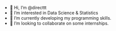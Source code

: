 - 👋 Hi, I’m @directtt
- 👀 I’m interested in Data Science & Statistics
- 🌱 I’m currently developing my programming skills.
- 💞️ I’m looking to collaborate on some internships.

<!---
directtt/directtt is a ✨ special ✨ repository because its `README.md` (this file) appears on your GitHub profile.
You can click the Preview link to take a look at your changes.
--->
